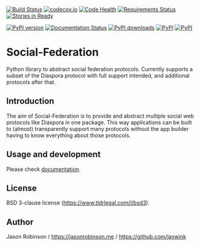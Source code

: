 [![Build Status](https://travis-ci.org/jaywink/social-federation.svg?branch=master)](https://travis-ci.org/jaywink/social-federation) [![codecov.io](https://codecov.io/github/jaywink/social-federation/coverage.svg?branch=master)](https://codecov.io/github/jaywink/social-federation?branch=master) [![Code Health](https://landscape.io/github/jaywink/social-federation/master/landscape.svg?style=flat)](https://landscape.io/github/jaywink/social-federation/master) [![Requirements Status](https://requires.io/github/jaywink/social-federation/requirements.svg?branch=master)](https://requires.io/github/jaywink/social-federation/requirements/?branch=master) [![Stories in Ready](https://badge.waffle.io/jaywink/social-federation.png?label=ready&title=Board)](https://waffle.io/jaywink/social-federation)

[![PyPI version](https://badge.fury.io/py/social-federation.svg)](https://pypi.python.org/pypi/Social-Federation)  [![Documentation Status](http://readthedocs.org/projects/social-federation/badge/?version=latest)](http://social-federation.readthedocs.io/en/latest/?badge=latest) [![PyPI downloads](https://img.shields.io/pypi/dm/Social-Federation.svg)](https://pypi.python.org/pypi/Social-Federation) [![PyPI](https://img.shields.io/pypi/pyversions/Social-Federation.svg?maxAge=2592000)](https://pypi.python.org/pypi/Social-Federation) [![PyPI](https://img.shields.io/pypi/l/Social-Federation.svg?maxAge=2592000)](https://pypi.python.org/pypi/Social-Federation)

# Social-Federation

Python library to abstract social federation protocols. Currently supports a subset of the Diaspora protocol with full support intended, and additional protocols after that.

## Introduction

The aim of Social-Federation is to provide and abstract multiple social web protocols like Diaspora in one package. This way applications can be built to (almost) transparently support many protocols without the app builder having to know everything about those protocols.

## Usage and development

Please check [documentation](http://social-federation.readthedocs.io/en/latest/).

## License

BSD 3-clause license (https://www.tldrlegal.com/l/bsd3).

## Author

Jason Robinson / https://jasonrobinson.me / https://github.com/jaywink
